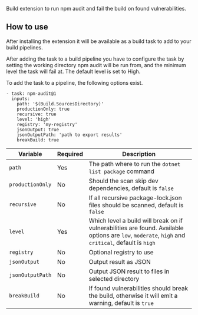 Build extension to run npm audit and fail the build on found vulnerabilities.

## How to use

After installing the extension it will be available as a build task to add to your build pipelines.

After adding the task to a build pipeline you have to configure the task by setting the working directory npm audit will be run from, and the minimum level the task will fail at. The default level is set to High.

To add the task to a pipeline, the following options exist.

```
- task: npm-audit@1
  inputs:
    path: '$(Build.SourcesDirectory)'
    productionOnly: true
    recursive: true
    level: 'high'
    registry: 'my-registry'
    jsonOutput: true
    jsonOutputPath: 'path to export results'
    breakBuild: true
```

| Variable         | Required | Description                                                                                                                                       |
| ---------------- | -------- | ------------------------------------------------------------------------------------------------------------------------------------------------- |
| `path`           | Yes      | The path where to run the `dotnet list package` command                                                                                           |
| `productionOnly` | No       | Should the scan skip dev dependencies, default is `false`                                                                                         |
| `recursive`      | No       | If all recursive package-lock.json files should be scanned, default is `false`                                                                    |
| `level`          | Yes      | Which level a build will break on if vulnerabilities are found. Available options are `low`, `moderate`, `high` and `critical`, default is `high` |
| `registry`       | No       | Optional registry to use                                                                                                                          |
| `jsonOutput`     | No       | Output result as JSON                                                                                                                             |
| `jsonOutputPath` | No       | Output JSON result to files in selected directory                                                                                                 |
| `breakBuild`     | No       | If found vulnerabilities should break the build, otherwise it will emit a warning, default is `true`                                              |
